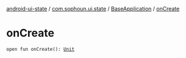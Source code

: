 [android-ui-state](../../index.md) / [com.sophoun.ui.state](../index.md) / [BaseApplication](index.md) / [onCreate](./on-create.md)

# onCreate

`open fun onCreate(): `[`Unit`](https://kotlinlang.org/api/latest/jvm/stdlib/kotlin/-unit/index.html)